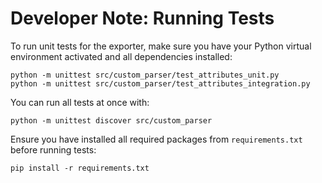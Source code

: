 # Developer Note: Running Tests


To run unit tests for the exporter, make sure you have your Python virtual environment activated and all dependencies installed:

```
python -m unittest src/custom_parser/test_attributes_unit.py
python -m unittest src/custom_parser/test_attributes_integration.py
```

You can run all tests at once with:
```
python -m unittest discover src/custom_parser
```

Ensure you have installed all required packages from `requirements.txt` before running tests:
```
pip install -r requirements.txt
```
